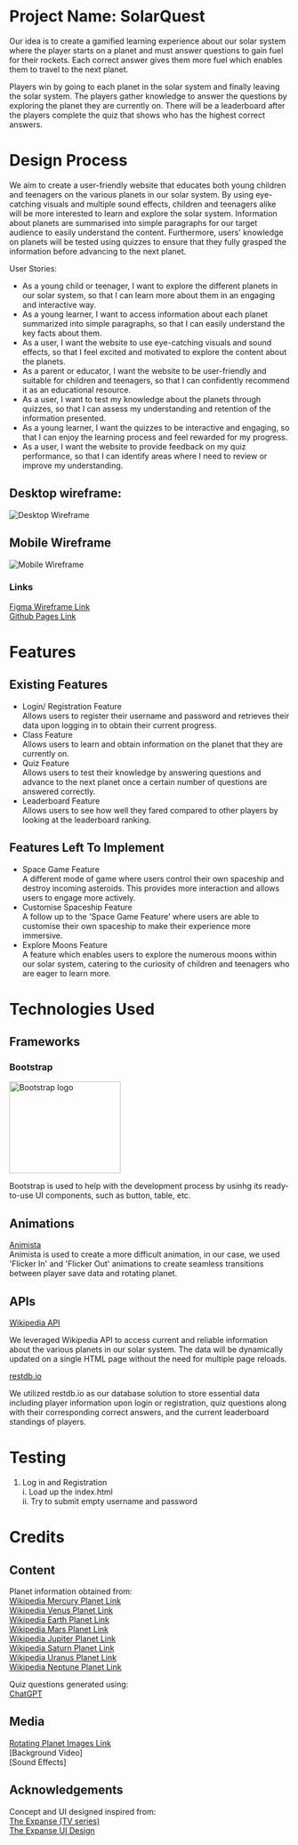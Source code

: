 # Project Name: SolarQuest

Our idea is to create a gamified learning experience about our solar system where the player starts on a planet and must answer questions to gain fuel for their rockets. Each correct answer gives them more fuel which enables them to travel to the next planet.

Players win by going to each planet in the solar system and finally leaving the solar system. The players gather knowledge to answer the questions by exploring the planet they are currently on. There will be a leaderboard after the players complete the quiz that shows who has the highest correct answers.

# Design Process

We aim to create a user-friendly website that educates both young children and teenagers on the various planets in our solar system. By using eye-catching visuals and multiple sound effects, children and teenagers alike will be more interested to learn and explore the solar system. Information about planets are summarised into simple paragraphs for our target audience to easily understand the content. Furthermore, users' knowledge on planets will be tested using quizzes to ensure that they fully grasped the information before advancing to the next planet.

User Stories:

- As a young child or teenager, I want to explore the different planets in our solar system, so that I can learn more about them in an engaging and interactive way.
- As a young learner, I want to access information about each planet summarized into simple paragraphs, so that I can easily understand the key facts about them.
- As a user, I want the website to use eye-catching visuals and sound effects, so that I feel excited and motivated to explore the content about the planets.
- As a parent or educator, I want the website to be user-friendly and suitable for children and teenagers, so that I can confidently recommend it as an educational resource.
- As a user, I want to test my knowledge about the planets through quizzes, so that I can assess my understanding and retention of the information presented.
- As a young learner, I want the quizzes to be interactive and engaging, so that I can enjoy the learning process and feel rewarded for my progress.
- As a user, I want the website to provide feedback on my quiz performance, so that I can identify areas where I need to review or improve my understanding.

## Desktop wireframe:

![Desktop Wireframe](https://i.imgur.com/kASCA5O.png)

## Mobile Wireframe

![Mobile Wireframe](https://i.imgur.com/TYhnh6W.png)

### Links

[Figma Wireframe Link](https://www.figma.com/file/tm7qMkQHbXp2KdC5oLkWv8/SpaceGame?type=design&node-id=0:1&mode=design&t=8oFYuumDNhFpec1B-1)\
 [Github Pages Link](https://neiqo.github.io/SolarQuest/)

# Features

## Existing Features

- Login/ Registration Feature\
  Allows users to register their username and password and retrieves their data upon logging in to obtain their current progress.
- Class Feature\
  Allows users to learn and obtain information on the planet that they are currently on.
- Quiz Feature\
  Allows users to test their knowledge by answering questions and advance to the next planet once a certain number of questions are answered correctly.
- Leaderboard Feature\
  Allows users to see how well they fared compared to other players by looking at the leaderboard ranking.

## Features Left To Implement

- Space Game Feature\
  A different mode of game where users control their own spaceship and destroy incoming asteroids. This provides more interaction and allows users to engage more actively.
- Customise Spaceship Feature\
  A follow up to the 'Space Game Feature' where users are able to customise their own spaceship to make their experience more immersive.
- Explore Moons Feature\
A feature which enables users to explore the numerous moons within our solar system, catering to the curiosity of children and teenagers who are eager to learn more.

# Technologies Used

## Frameworks

<h3>Bootstrap</h3>
<p>
  <a href="https://getbootstrap.com/">
    <img src="https://getbootstrap.com/docs/5.3/assets/brand/bootstrap-logo-shadow.png" alt="Bootstrap logo" width="200" height="165">
  </a>
</p>
Bootstrap is used to help with the development process by usinhg its ready-to-use UI components, such as button, table, etc.

## Animations

[Animista](https://animista.net/)\
Animista is used to create a more difficult animation, in our case, we used 'Flicker In' and 'Flicker Out' animations to create seamless transitions between player save data and
rotating planet.

## APIs

[Wikipedia API](https://en.wikipedia.org/w/api.php)

We leveraged Wikipedia API to access current and reliable information about the various planets in our solar system. The data will be dynamically updated on a single HTML page without the need for multiple page reloads.

[restdb.io](https://restdb.io/)

We utilized restdb.io as our database solution to store essential data including player information upon login or registration, quiz questions along with their corresponding correct answers, and the current leaderboard standings of players.

# Testing

1. Log in and Registration\
   i. Load up the index.html\
   ii. Try to submit empty username and password

# Credits

## Content

Planet information obtained from:\
[Wikipedia Mercury Planet Link](<https://en.wikipedia.org/wiki/Mercury_(planet)>)\
[Wikipedia Venus Planet Link](https://en.wikipedia.org/wiki/Venus)\
[Wikipedia Earth Planet Link](https://en.wikipedia.org/wiki/Earth)\
[Wikipedia Mars Planet Link](https://en.wikipedia.org/wiki/Mars)\
[Wikipedia Jupiter Planet Link](https://en.wikipedia.org/wiki/Jupiter)\
[Wikipedia Saturn Planet Link](https://en.wikipedia.org/wiki/Saturn)\
[Wikipedia Uranus Planet Link](https://en.wikipedia.org/wiki/Uranus)\
[Wikipedia Neptune Planet Link](https://en.wikipedia.org/wiki/Neptune)

Quiz questions generated using:\
[ChatGPT](https://chat.openai.com)

## Media

[Rotating Planet Images Link](https://planet-texture-maps.fandom.com)\
[Background Video]\
[Sound Effects]

## Acknowledgements

Concept and UI designed inspired from:\
[The Expanse (TV series)](<https://en.wikipedia.org/wiki/The_Expanse_(TV_series)>)\
[The Expanse UI Design](https://www.hudsandguis.com/home/2021/theexpanse)
